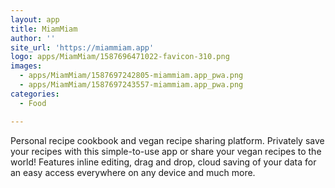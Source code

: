 ```yaml
---
layout: app
title: MiamMiam
author: ''
site_url: 'https://miammiam.app'
logo: apps/MiamMiam/1587696471022-favicon-310.png
images:
  - apps/MiamMiam/1587697242805-miammiam.app_pwa.png
  - apps/MiamMiam/1587697243557-miammiam.app_pwa.png
categories:
  - Food

---
```

Personal recipe cookbook and vegan recipe sharing platform.
Privately save your recipes with this simple-to-use app
or share your vegan recipes to the world! 
Features inline editing, drag and drop, cloud saving of your data for an easy access everywhere on any device and much more.
